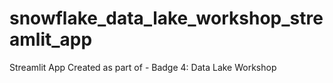 # snowflake_data_lake_workshop_streamlit_app
Streamlit App Created as part of - Badge 4: Data Lake Workshop
